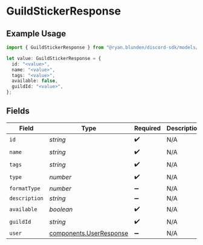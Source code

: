 # GuildStickerResponse

## Example Usage

```typescript
import { GuildStickerResponse } from "@ryan.blunden/discord-sdk/models/components";

let value: GuildStickerResponse = {
  id: "<value>",
  name: "<value>",
  tags: "<value>",
  available: false,
  guildId: "<value>",
};
```

## Fields

| Field                                                              | Type                                                               | Required                                                           | Description                                                        |
| ------------------------------------------------------------------ | ------------------------------------------------------------------ | ------------------------------------------------------------------ | ------------------------------------------------------------------ |
| `id`                                                               | *string*                                                           | :heavy_check_mark:                                                 | N/A                                                                |
| `name`                                                             | *string*                                                           | :heavy_check_mark:                                                 | N/A                                                                |
| `tags`                                                             | *string*                                                           | :heavy_check_mark:                                                 | N/A                                                                |
| `type`                                                             | *number*                                                           | :heavy_check_mark:                                                 | N/A                                                                |
| `formatType`                                                       | *number*                                                           | :heavy_minus_sign:                                                 | N/A                                                                |
| `description`                                                      | *string*                                                           | :heavy_minus_sign:                                                 | N/A                                                                |
| `available`                                                        | *boolean*                                                          | :heavy_check_mark:                                                 | N/A                                                                |
| `guildId`                                                          | *string*                                                           | :heavy_check_mark:                                                 | N/A                                                                |
| `user`                                                             | [components.UserResponse](../../models/components/userresponse.md) | :heavy_minus_sign:                                                 | N/A                                                                |